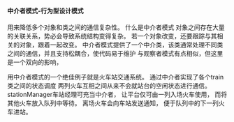 #### 中介者模式-行为型设计模式
用来降低多个对象和类之间的通信复杂性。 什么是中介者模式 对象之间存在大量的关联关系，势必会导致系统结构变得复杂。 若一个对象改变，还要跟踪与其相关的对象，跟着一起改变。 中介者模式提供了一个中介类，该类通常处理不同类之间的通信，并且支持松耦合，使代码易于维护
与观察者模式有点相似，但这里是一个双向的影响，

用中介者模式的一个绝佳例子就是火车站交通系统。 
通过中介者实现了各个train类之间的状态调度
两列火车互相之间从来不会就站台的空闲状态进行通信。 stationManager车站经理可充当中介者， 让平台仅可由一列入场火车使用， 而将其他火车放入队列中等待。 离场火车会向车站发送通知， 便于队列中的下一列火车进站。